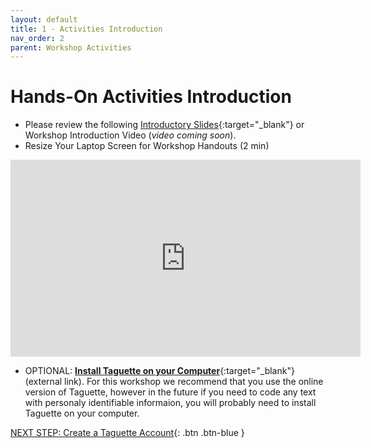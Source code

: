 ```yaml
---
layout: default
title: 1 - Activities Introduction
nav_order: 2
parent: Workshop Activities
---
```

# Hands-On Activities Introduction

- Please review the following [Introductory Slides](https://docs.google.com/presentation/d/1nvTIt4C5t2Gj7_FsfdbTFioU21t3-Dadu7_BiTaRAMo/){:target="_blank"} or Workshop Introduction Video (_video coming soon_).
- Resize Your Laptop Screen for Workshop Handouts (2 min)

<iframe width="560" height="315" src="https://www.youtube.com/embed/Igk5hZUfzN0" title="YouTube video player" frameborder="0" allow="accelerometer; autoplay; clipboard-write; encrypted-media; gyroscope; picture-in-picture" allowfullscreen></iframe>

- OPTIONAL: [**Install Taguette on your Computer**](https://gitlab.com/remram44/taguette/-/tags){:target="_blank"} (external link). For this workshop we recommend that you use the online version of Taguette, however in the future if you need to code any text with personaly identifiable informaion, you will probably need to install Taguette on your computer.

[NEXT STEP: Create a Taguette Account](create-account.html){: .btn .btn-blue }
